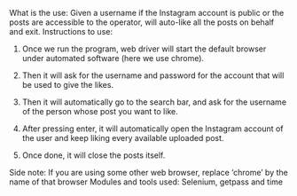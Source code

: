 What is the use:
Given a username if the Instagram account is public or the posts are accessible to the operator, will auto-like all the posts on behalf and exit.
Instructions to use:
1.	Once we run the program, web driver will start the default browser under automated software (here we use chrome).

2.	Then it will ask for the username and password for the account that will be used to give the likes.

3.	Then it will automatically go to the search bar, and ask for the username of the person whose post you want to like.

4.	After pressing enter, it will automatically open the Instagram account of the user and keep liking every available uploaded post.

5.	Once done, it will close the posts itself.

Side note:
If you are using some other web browser, replace ‘chrome’ by the name of that browser
Modules and tools used:
Selenium, getpass and time


